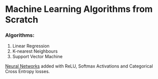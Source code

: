 # Machine Learning Algorithms from Scratch

### Algorithms:
1. Linear Regression
2. K-nearest Neighbours
3. Support Vector Machine

<a href="https://github.com/NotShrirang/Machine-Learning-from-Scratch/tree/main/Neural%20Networks">Neural Networks</a> added with ReLU, Softmax Activations and Categorical Cross Entropy losses.
